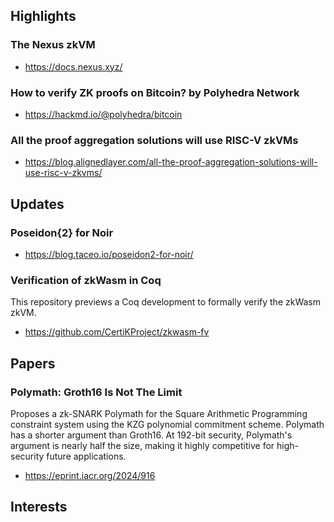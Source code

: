 ## Highlights
### The Nexus zkVM
- https://docs.nexus.xyz/
### How to verify ZK proofs on Bitcoin? by Polyhedra Network
- https://hackmd.io/@polyhedra/bitcoin
### All the proof aggregation solutions will use RISC-V zkVMs

- https://blog.alignedlayer.com/all-the-proof-aggregation-solutions-will-use-risc-v-zkvms/



## Updates
### Poseidon{2} for Noir

- https://blog.taceo.io/poseidon2-for-noir/

### Verification of zkWasm in Coq
This repository previews a Coq development to formally verify the zkWasm zkVM.
- https://github.com/CertiKProject/zkwasm-fv

## Papers
### Polymath: Groth16 Is Not The Limit
Proposes a zk-SNARK Polymath for the Square Arithmetic Programming constraint system using the KZG polynomial commitment scheme.  Polymath has a shorter argument than Groth16.  At 192-bit security, Polymath's argument is nearly half the size, making it highly competitive for high-security future applications.  
- https://eprint.iacr.org/2024/916

## Interests
